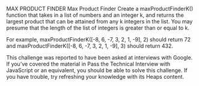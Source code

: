 MAX PRODUCT FINDER
Max Product Finder
Create a maxProductFinderK() function that takes in a list of numbers and an integer k, and returns the largest product that can be attained from any k integers in the list. You may presume that the length of the list of integers is greater than or equal to k.

For example, maxProductFinderK([-8, 6, -7, 3, 2, 1, -9], 2) should return 72 and maxProductFinderK([-8, 6, -7, 3, 2, 1, -9], 3) should return 432.

This challenge was reported to have been asked at interviews with Google. If you’ve covered the material in Pass the Technical Interview with JavaScript or an equivalent, you should be able to solve this challenge. If you have trouble, try refreshing your knowledge with its Heaps content.